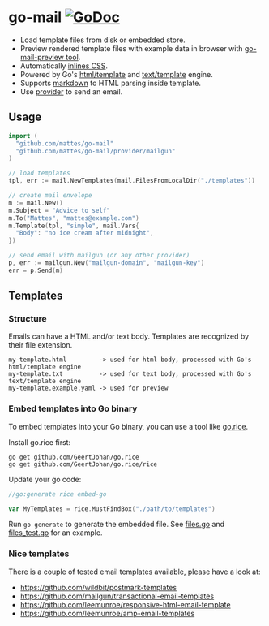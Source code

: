# go-mail [![GoDoc](https://godoc.org/github.com/mattes/go-mail?status.svg)](https://godoc.org/github.com/mattes/go-mail)

* Load template files from disk or embedded store.
* Preview rendered template files with example data in browser with [go-mail-preview tool](./go-mail-preview).
* Automatically [inlines CSS](https://github.com/aymerick/douceur).
* Powered by Go's [html/template](https://golang.org/pkg/html/template/) and [text/template](https://golang.org/pkg/text/template/) engine.
* Supports [markdown](https://github.com/yuin/goldmark) to HTML parsing inside template.
* Use [provider](./provider) to send an email.

## Usage

```go
import (
  "github.com/mattes/go-mail"
  "github.com/mattes/go-mail/provider/mailgun"
)

// load templates
tpl, err := mail.NewTemplates(mail.FilesFromLocalDir("./templates"))

// create mail envelope
m := mail.New()
m.Subject = "Advice to self"
m.To("Mattes", "mattes@example.com")
m.Template(tpl, "simple", mail.Vars{
  "Body": "no ice cream after midnight",
})

// send email with mailgun (or any other provider)
p, err := mailgun.New("mailgun-domain", "mailgun-key")
err = p.Send(m)
```

## Templates

### Structure

Emails can have a HTML and/or text body. Templates are recognized by
their file extension.

```
my-template.html         -> used for html body, processed with Go's html/template engine
my-template.txt          -> used for text body, processed with Go's text/template engine
my-template.example.yaml -> used for preview
```

### Embed templates into Go binary

To embed templates into your Go binary, you can use a tool like
[go.rice](https://github.com/GeertJohan/go.rice).

Install go.rice first:

```
go get github.com/GeertJohan/go.rice
go get github.com/GeertJohan/go.rice/rice
```

Update your go code:

```go
//go:generate rice embed-go

var MyTemplates = rice.MustFindBox("./path/to/templates")
```

Run `go generate` to generate the embedded file. See [files.go](./files.go) and
[files_test.go](./files_test.go) for an example.


### Nice templates

There is a couple of tested email templates available, please have a look at:

* https://github.com/wildbit/postmark-templates
* https://github.com/mailgun/transactional-email-templates
* https://github.com/leemunroe/responsive-html-email-template
* https://github.com/leemunroe/amp-email-templates


